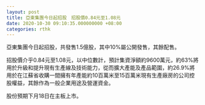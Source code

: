 ```yaml
---
layout: post
title: 亞東集團今日起招股　招股價0.84元至1.08元
date: 2020-10-30 09:10:35.000000000 +08:00
categories: rthk
---
```


亞東集團今日起招股，共發售1.5億股，其中10%屬公開發售，其餘配售。

招股價介乎0.84元至1.08元，以中位數計，預計集資淨額約9600萬元，約63%將用於升級和提升現有生產線及技術能力，從而擴大產能及產品範圍，約26.9%將用於在江蘇省收購一間擁有年產能約10百萬米至15百萬米現有生產廠房的公司控股權益，其餘作為一般企業用途及營運資金。

股份預期下月18日在主板上市。
